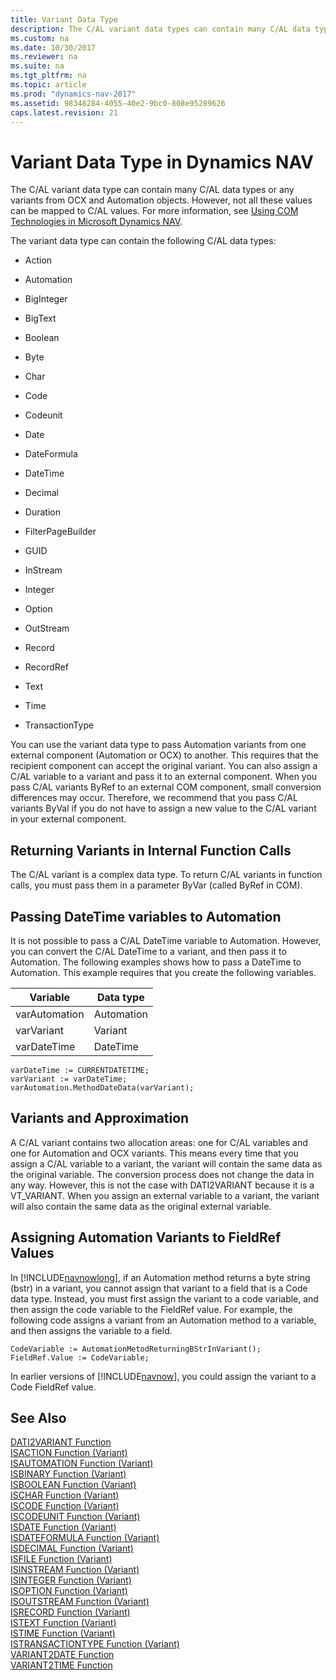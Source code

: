 ```yaml
---
title: Variant Data Type
description: The C/AL variant data types can contain many C/AL data types or any variants from OCX and Automation objects but not all values can be mapped to C/AL values.
ms.custom: na
ms.date: 10/30/2017
ms.reviewer: na
ms.suite: na
ms.tgt_pltfrm: na
ms.topic: article
ms.prod: "dynamics-nav-2017"
ms.assetid: 98348284-4055-40e2-9bc0-808e95289626
caps.latest.revision: 21
---
```

# Variant Data Type in Dynamics NAV
The C/AL variant data type can contain many C/AL data types or any variants from OCX and Automation objects. However, not all these values can be mapped to C/AL values. For more information, see [Using COM Technologies in Microsoft Dynamics NAV](Using-COM-Technologies-in-Microsoft-Dynamics-NAV.md).  
  
 The variant data type can contain the following C/AL data types:  
  
-   Action  
  
-   Automation  
  
-   BigInteger  
  
-   BigText  
  
-   Boolean  
  
-   Byte  
  
-   Char  
  
-   Code  
  
-   Codeunit  
  
-   Date  
  
-   DateFormula  
  
-   DateTime  
  
-   Decimal  
  
-   Duration  
  
-   FilterPageBuilder  
  
-   GUID  
  
-   InStream  
  
-   Integer  
  
-   Option  
  
-   OutStream  
  
-   Record  
  
-   RecordRef  
  
-   Text  
  
-   Time  
  
-   TransactionType  
  
 You can use the variant data type to pass Automation variants from one external component \(Automation or OCX\) to another. This requires that the recipient component can accept the original variant. You can also assign a C/AL variable to a variant and pass it to an external component. When you pass C/AL variants ByRef to an external COM component, small conversion differences may occur. Therefore, we recommend that you pass C/AL variants ByVal if you do not have to assign a new value to the C/AL variant in your external component.  
  
## Returning Variants in Internal Function Calls  
 The C/AL variant is a complex data type. To return C/AL variants in function calls, you must pass them in a parameter ByVar \(called ByRef in COM\).  
  
## Passing DateTime variables to Automation  
 It is not possible to pass a C/AL DateTime variable to Automation. However, you can convert the C/AL DateTime to a variant, and then pass it to Automation. The following examples shows how to pass a DateTime to Automation. This example requires that you create the following variables.  
  
|Variable|Data type|  
|--------------|---------------|  
|varAutomation|Automation|  
|varVariant|Variant|  
|varDateTime|DateTime|  
  
```  
varDateTime := CURRENTDATETIME;  
varVariant := varDateTime;  
varAutomation.MethodDateData(varVariant);  
```  
  
## Variants and Approximation  
 A C/AL variant contains two allocation areas: one for C/AL variables and one for Automation and OCX variants. This means every time that you assign a C/AL variable to a variant, the variant will contain the same data as the original variable. The conversion process does not change the data in any way. However, this is not the case with DATI2VARIANT because it is a VT\_VARIANT. When you assign an external variable to a variant, the variant will also contain the same data as the original external variable.  
  
## Assigning Automation Variants to FieldRef Values  
 In [!INCLUDE[navnowlong](includes/navnowlong_md.md)], if an Automation method returns a byte string \(bstr\) in a variant, you cannot assign that variant to a field that is a Code data type. Instead, you must first assign the variant to a code variable, and then assign the code variable to the FieldRef value. For example, the following code assigns a variant from an Automation method to a variable, and then assigns the variable to a field.  
  
```  
CodeVariable := AutomationMetodReturningBStrInVariant();  
FieldRef.Value := CodeVariable;  
```  
  
 In earlier versions of [!INCLUDE[navnow](includes/navnow_md.md)], you could assign the variant to a Code FieldRef value.  
  
## See Also  
 [DATI2VARIANT Function](DATI2VARIANT-Function.md)   
 [ISACTION Function \(Variant\)](ISACTION-Function--Variant-.md)   
 [ISAUTOMATION Function \(Variant\)](ISAUTOMATION-Function--Variant-.md)   
 [ISBINARY Function \(Variant\)](ISBINARY-Function--Variant-.md)   
 [ISBOOLEAN Function \(Variant\)](ISBOOLEAN-Function--Variant-.md)   
 [ISCHAR Function \(Variant\)](ISCHAR-Function--Variant-.md)   
 [ISCODE Function \(Variant\)](ISCODE-Function--Variant-.md)   
 [ISCODEUNIT Function \(Variant\)](ISCODEUNIT-Function--Variant-.md)   
 [ISDATE Function \(Variant\)](ISDATE-Function--Variant-.md)   
 [ISDATEFORMULA Function \(Variant\)](ISDATEFORMULA-Function--Variant-.md)   
 [ISDECIMAL Function \(Variant\)](ISDECIMAL-Function--Variant-.md)   
 [ISFILE Function \(Variant\)](ISFILE-Function--Variant-.md)   
 [ISINSTREAM Function \(Variant\)](ISINSTREAM-Function--Variant-.md)   
 [ISINTEGER Function \(Variant\)](ISINTEGER-Function--Variant-.md)   
 [ISOPTION Function \(Variant\)](ISOPTION-Function--Variant-.md)   
 [ISOUTSTREAM Function \(Variant\)](ISOUTSTREAM-Function--Variant-.md)   
 [ISRECORD Function \(Variant\)](ISRECORD-Function--Variant-.md)   
 [ISTEXT Function \(Variant\)](ISTEXT-Function--Variant-.md)   
 [ISTIME Function \(Variant\)](ISTIME-Function--Variant-.md)   
 [ISTRANSACTIONTYPE Function \(Variant\)](ISTRANSACTIONTYPE-Function--Variant-.md)   
 [VARIANT2DATE Function](VARIANT2DATE-Function.md)   
 [VARIANT2TIME Function](VARIANT2TIME-Function.md)